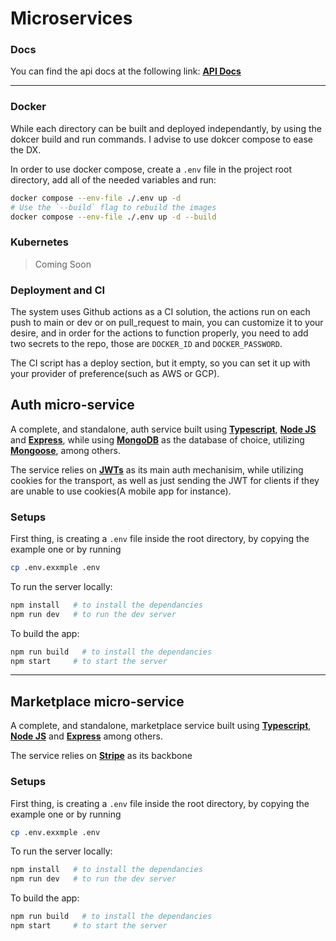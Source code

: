 # Microservices

### Docs

You can find the api docs at the following link: **[API Docs](https://documenter.getpostman.com/view/7211750/UUxwBU99)**

---

### Docker

While each directory can be built and deployed independantly, by using the dokcer build and run commands. I advise to use dokcer compose to ease the DX.

In order to use docker compose, create a `.env` file in the project root directory, add all of the needed variables and run:

```bash
docker compose --env-file ./.env up -d
# Use the `--build` flag to rebuild the images
docker compose --env-file ./.env up -d --build
```

### Kubernetes

> Coming Soon

### Deployment and CI

The system uses Github actions as a CI solution, the actions run on each push to main or dev or on pull_request to main, you can customize it to your desire, and in order for the actions to function properly, you need to add two secrets to the repo, those are `DOCKER_ID` and `DOCKER_PASSWORD`.

The CI script has a deploy section, but it empty, so you can set it up with your provider of preference(such as AWS or GCP).

## Auth micro-service

A complete, and standalone, auth service built using **[Typescript](https://nodejs.org)**, **[Node JS](https://nodejs.org)** and **[Express](https://expressjs.com)**, while using **[MongoDB](https://mongodb.com)** as the database of choice, utilizing **[Mongoose](https://mongoosejs.com/)**, among others.

The service relies on **[JWTs](https://jwt.io)** as its main auth mechanisim, while utilizing cookies for the transport, as well as just sending the JWT for clients if they are unable to use cookies(A mobile app for instance).

### Setups

First thing, is creating a `.env` file inside the root directory, by copying the example one or by running

```bash
cp .env.exxmple .env
```

To run the server locally:

```bash
npm install   # to install the dependancies
npm run dev   # to run the dev server
```

To build the app:

```bash
npm run build   # to install the dependancies
npm start     # to start the server
```

---

## Marketplace micro-service

A complete, and standalone, marketplace service built using **[Typescript](https://nodejs.org)**, **[Node JS](https://nodejs.org)** and **[Express](https://expressjs.com)** among others.

The service relies on **[Stripe](https://stripe.com)** as its backbone

### Setups

First thing, is creating a `.env` file inside the root directory, by copying the example one or by running

```bash
cp .env.exxmple .env
```

To run the server locally:

```bash
npm install   # to install the dependancies
npm run dev   # to run the dev server
```

To build the app:

```bash
npm run build   # to install the dependancies
npm start     # to start the server
```
